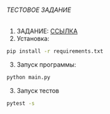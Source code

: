 ###### ТЕСТОВОЕ ЗАДАНИЕ
1. ЗАДАНИЕ: [ССЫЛКА](https://praktikum.notion.site/praktikum/Python-e18fc98b4a004a34b27232c461a48cce)
2. Установка:
```bash
pip install -r requirements.txt
```
3. Запуск программы:
```bash
python main.py
```
3. Запуск тестов
```bash
pytest -s
``` 